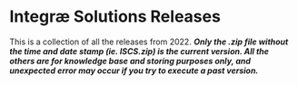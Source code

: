 # Integræ Solutions Releases

This is a collection of all the releases from 2022. 
***Only the .zip file without the time and date stamp (ie. ISCS.zip) is the current version. All the others are for knowledge base and storing purposes only, and unexpected error may occur if you try to execute a past version.***
